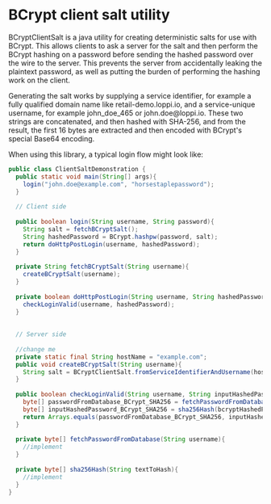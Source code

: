 BCrypt client salt utility
====================

<p>BCryptClientSalt is a java utility for creating deterministic salts for use with BCrypt. This allows clients to ask a 
server for the salt and then perform the BCrypt hashing on a password before sending the hashed password over the 
wire to the server. This prevents the server from accidentally leaking the plaintext password, as well as putting the 
burden of performing the hashing work on the client.</p>

<p>Generating the salt works by supplying a service identifier, for example a fully qualified domain name like 
retail-demo.loppi.io, and a service-unique username, for example john_doe_465 or john.doe@loppi.io. 
These two strings are concatenated, and then hashed with SHA-256, and from the result, the first 16 bytes are 
extracted and then encoded with BCrypt's special Base64 encoding.</p>

<p>When using this library, a typical login flow might look like:</p>

```java
public class ClientSaltDemonstration {
  public static void main(String[] args){
    login("john.doe@example.com", "horsestaplepassword");
  }
 
  // Client side
 
  public boolean login(String username, String password){
  	String salt = fetchBCryptSalt();
  	String hashedPassword = BCrypt.hashpw(password, salt);
  	return doHttpPostLogin(username, hashedPassword);
  }
 
  private String fetchBCryptSalt(String username){
  	createBCryptSalt(username);
  }
 
  private boolean doHttpPostLogin(String username, String hashedPassword){
  	checkLoginValid(username, hashedPassword);
  }
 
 
  // Server side
 
  //change me
  private static final String hostName = "example.com";
  public void createBCryptSalt(String username){
  	String salt = BCryptClientSalt.fromServiceIdentifierAndUsername(hostName, username);
  }
 
  public boolean checkLoginValid(String username, String inputHashedPassword_BCrypt){
  	byte[] passwordFromDatabase_BCrypt_SHA256 = fetchPasswordFromDatabase(username);
  	byte[] inputHashedPassword_BCrypt_SHA256 = sha256Hash(bcryptHashedPassword);
  	return Arrays.equals(passwordFromDatabase_BCrypt_SHA256, inputHashedPassword_BCrypt_SHA256);
  }
 
  private byte[] fetchPasswordFromDatabase(String username){
  	//implement
  }
 
  private byte[] sha256Hash(String textToHash){
  	//implement
  }
}
```
